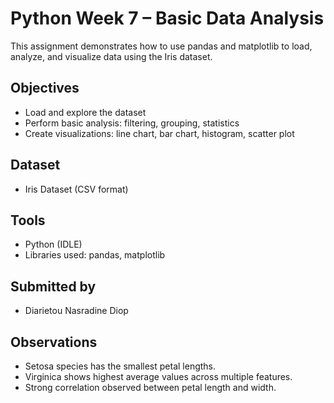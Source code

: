 # Python Week 7 – Basic Data Analysis

This assignment demonstrates how to use pandas and matplotlib to load, analyze, and visualize data using the Iris dataset.

## Objectives
- Load and explore the dataset
- Perform basic analysis: filtering, grouping, statistics
- Create visualizations: line chart, bar chart, histogram, scatter plot

## Dataset
- Iris Dataset (CSV format)

## Tools
- Python (IDLE)
- Libraries used: pandas, matplotlib

## Submitted by
- Diarietou Nasradine Diop

## Observations
- Setosa species has the smallest petal lengths.
- Virginica shows highest average values across multiple features.
- Strong correlation observed between petal length and width.
